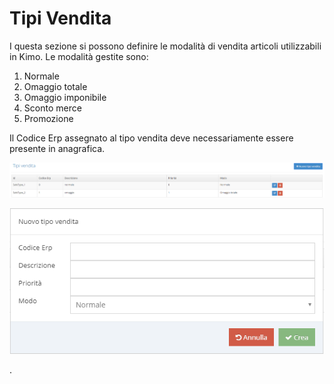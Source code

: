 # Tipi Vendita

I questa sezione si possono definire le modalità di vendita articoli utilizzabili in Kimo. Le modalità gestite sono: 

1. Normale
2. Omaggio totale
3. Omaggio imponibile
4. Sconto merce
5. Promozione

Il Codice Erp assegnato al tipo vendita deve necessariamente essere presente in anagrafica.

![Elenco tipi vendita](../../.gitbook/assets/image%20%2838%29.png)

![Form inserimento nuovo tipo vendita](../../.gitbook/assets/image%20%2825%29.png)



.